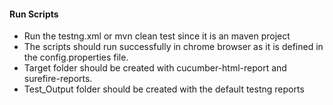 

#### Run Scripts
* Run the testng.xml or mvn clean test since it is an maven project
* The scripts should run successfully in chrome browser as it is defined in the config.properties file.
* Target folder should be created with cucumber-html-report and surefire-reports.
* Test_Output folder should be created with the default testng reports


